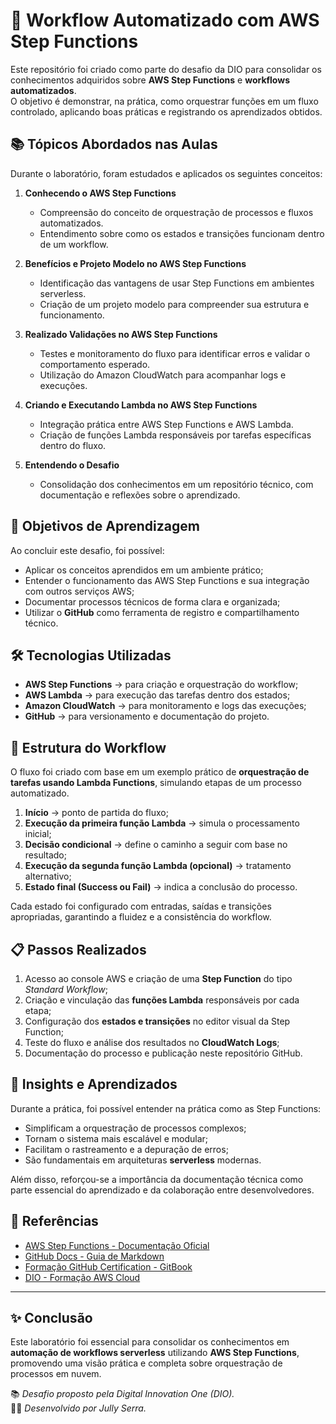# 🚀 Workflow Automatizado com AWS Step Functions

Este repositório foi criado como parte do desafio da DIO para consolidar os conhecimentos adquiridos sobre **AWS Step Functions** e **workflows automatizados**.  
O objetivo é demonstrar, na prática, como orquestrar funções em um fluxo controlado, aplicando boas práticas e registrando os aprendizados obtidos.


## 📚 Tópicos Abordados nas Aulas

Durante o laboratório, foram estudados e aplicados os seguintes conceitos:

1. **Conhecendo o AWS Step Functions**  
   - Compreensão do conceito de orquestração de processos e fluxos automatizados.
   - Entendimento sobre como os estados e transições funcionam dentro de um workflow.

2. **Benefícios e Projeto Modelo no AWS Step Functions**  
   - Identificação das vantagens de usar Step Functions em ambientes serverless.  
   - Criação de um projeto modelo para compreender sua estrutura e funcionamento.

3. **Realizado Validações no AWS Step Functions**  
   - Testes e monitoramento do fluxo para identificar erros e validar o comportamento esperado.  
   - Utilização do Amazon CloudWatch para acompanhar logs e execuções.

4. **Criando e Executando Lambda no AWS Step Functions**  
   - Integração prática entre AWS Step Functions e AWS Lambda.  
   - Criação de funções Lambda responsáveis por tarefas específicas dentro do fluxo.

5. **Entendendo o Desafio**  
   - Consolidação dos conhecimentos em um repositório técnico, com documentação e reflexões sobre o aprendizado.


## 🎯 Objetivos de Aprendizagem

Ao concluir este desafio, foi possível:

- Aplicar os conceitos aprendidos em um ambiente prático;
- Entender o funcionamento das AWS Step Functions e sua integração com outros serviços AWS;
- Documentar processos técnicos de forma clara e organizada;
- Utilizar o **GitHub** como ferramenta de registro e compartilhamento técnico.


## 🛠️ Tecnologias Utilizadas

- **AWS Step Functions** → para criação e orquestração do workflow;
- **AWS Lambda** → para execução das tarefas dentro dos estados;
- **Amazon CloudWatch** → para monitoramento e logs das execuções;
- **GitHub** → para versionamento e documentação do projeto.


## 🧩 Estrutura do Workflow

O fluxo foi criado com base em um exemplo prático de **orquestração de tarefas usando Lambda Functions**, simulando etapas de um processo automatizado.

1. **Início** → ponto de partida do fluxo;
2. **Execução da primeira função Lambda** → simula o processamento inicial;
3. **Decisão condicional** → define o caminho a seguir com base no resultado;
4. **Execução da segunda função Lambda (opcional)** → tratamento alternativo;
5. **Estado final (Success ou Fail)** → indica a conclusão do processo.

Cada estado foi configurado com entradas, saídas e transições apropriadas, garantindo a fluidez e a consistência do workflow.


## 📋 Passos Realizados

1. Acesso ao console AWS e criação de uma **Step Function** do tipo *Standard Workflow*;
2. Criação e vinculação das **funções Lambda** responsáveis por cada etapa;
3. Configuração dos **estados e transições** no editor visual da Step Function;
4. Teste do fluxo e análise dos resultados no **CloudWatch Logs**;
5. Documentação do processo e publicação neste repositório GitHub.


## 💭 Insights e Aprendizados

Durante a prática, foi possível entender na prática como as Step Functions:
- Simplificam a orquestração de processos complexos;
- Tornam o sistema mais escalável e modular;
- Facilitam o rastreamento e a depuração de erros;
- São fundamentais em arquiteturas **serverless** modernas.

Além disso, reforçou-se a importância da documentação técnica como parte essencial do aprendizado e da colaboração entre desenvolvedores.


## 🔗 Referências

- [AWS Step Functions - Documentação Oficial](https://docs.aws.amazon.com/step-functions/)
- [GitHub Docs - Guia de Markdown](https://docs.github.com/pt/get-started/writing-on-github/getting-started-with-writing-and-formatting-on-github)
- [Formação GitHub Certification - GitBook](https://gitbook.io/)
- [DIO - Formação AWS Cloud](https://www.dio.me/)

---

## ✨ Conclusão

Este laboratório foi essencial para consolidar os conhecimentos em **automação de workflows serverless** utilizando **AWS Step Functions**, promovendo uma visão prática e completa sobre orquestração de processos em nuvem.

📚 *Desafio proposto pela Digital Innovation One (DIO).*  
👩‍💻 *Desenvolvido por Jully Serra.*
